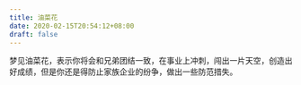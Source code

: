 ```yaml
---
title: 油菜花
date: 2020-02-15T20:54:12+08:00
draft: false
---
```


梦见油菜花，表示你将会和兄弟团结一致，在事业上冲刺，闯出一片天空，创造出好成绩，但是你还是得防止家族企业的纷争，做出一些防范措失。<br>
